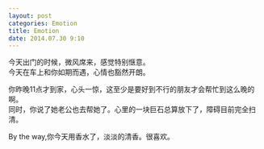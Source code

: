 ```yaml
---
layout: post
categories: Emotion
title: Emotion
date: 2014.07.30 9:10
---
```


今天出门的时候，微风席来，感觉特别惬意。<br>
今天在车上和你如期而遇，心情也豁然开朗。

你昨晚11点才到家，心头一惊，这至少是要好到不行的朋友才会帮忙到这么晚的啊。<br>
同时，你说了她老公也去帮她了。心里的一块巨石总算放下了，障碍目前完全扫清。

By the way,你今天用香水了，淡淡的清香。很喜欢。